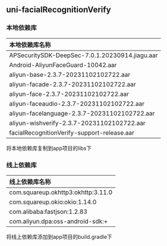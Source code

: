 ## uni-facialRecognitionVerify

### 本地依赖库

|本地依赖库名称									|
|:--											|
|APSecuritySDK-DeepSec-7.0.1.20230914.jiagu.aar	|
|Android-AliyunFaceGuard-10042.aar				|
|aliyun-base-2.3.7-20231102102722.aar			|
|aliyun-facade-2.3.7-20231102102722.aar			|
|aliyun-face-2.3.7-20231102102722.aar			|
|aliyun-faceaudio-2.3.7-20231102102722.aar		|
|aliyun-facelanguage-2.3.7-20231102102722.aar	|
|aliyun-wishverify-2.3.7-20231102102722.aar		|
|facialRecognitionVerify-support-release.aar	|

将本地依赖库复制到app项目的libs下

### 线上依赖库
|线上依赖库名称						|
|:--								|
|com.squareup.okhttp3:okhttp:3.11.0	|
|com.squareup.okio:okio:1.14.0		|
|com.alibaba:fastjson:1.2.83		|
|com.aliyun.dpa:oss-android-sdk:+	|

将线上依赖库添加到app项目的build.gradle下